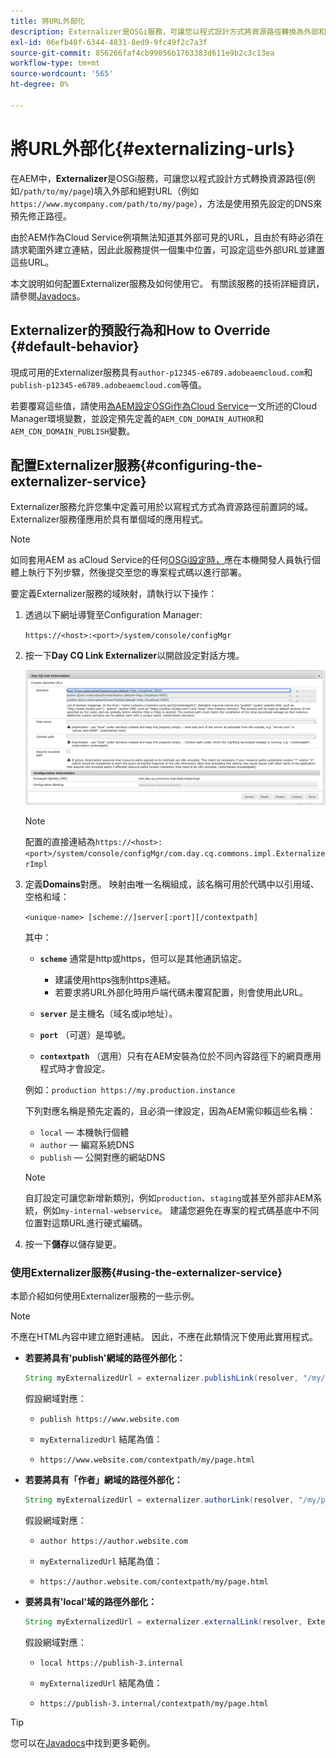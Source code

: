 ```yaml
---
title: 將URL外部化
description: Externalizer是OSGi服務，可讓您以程式設計方式將資源路徑轉換為外部和絕對URL。
exl-id: 06efb40f-6344-4831-8ed9-9fc49f2c7a3f
source-git-commit: 856266faf4cb99056b1763383d611e9b2c3c13ea
workflow-type: tm+mt
source-wordcount: '565'
ht-degree: 0%

---
```


# 將URL外部化{#externalizing-urls}

在AEM中，**Externalizer**&#x200B;是OSGi服務，可讓您以程式設計方式轉換資源路徑(例如`/path/to/my/page`)填入外部和絕對URL（例如`https://www.mycompany.com/path/to/my/page`），方法是使用預先設定的DNS來預先修正路徑。

由於AEM作為Cloud Service例項無法知道其外部可見的URL，且由於有時必須在請求範圍外建立連結，因此此服務提供一個集中位置，可設定這些外部URL並建置這些URL。

本文說明如何配置Externalizer服務及如何使用它。 有關該服務的技術詳細資訊，請參閱[Javadocs](https://experienceleague.adobe.com/docs/experience-manager-cloud-service-javadoc/com/day/cq/commons/Externalizer.html)。

## Externalizer的預設行為和How to Override {#default-behavior}

現成可用的Externalizer服務具有`author-p12345-e6789.adobeaemcloud.com`和`publish-p12345-e6789.adobeaemcloud.com`等值。

若要覆寫這些值，請使用[為AEM設定OSGi作為Cloud Service](/help/implementing/deploying/configuring-osgi.md#cloud-manager-api-format-for-setting-properties)一文所述的Cloud Manager環境變數，並設定預先定義的`AEM_CDN_DOMAIN_AUTHOR`和`AEM_CDN_DOMAIN_PUBLISH`變數。

## 配置Externalizer服務{#configuring-the-externalizer-service}

Externalizer服務允許您集中定義可用於以寫程式方式為資源路徑前置詞的域。 Externalizer服務僅應用於具有單個域的應用程式。

>[!NOTE]
>
>如同套用AEM as aCloud Service的任何[OSGi設定時，](/help/implementing/deploying/overview.md#osgi-configuration)應在本機開發人員執行個體上執行下列步驟，然後提交至您的專案程式碼以進行部署。

要定義Externalizer服務的域映射，請執行以下操作：

1. 透過以下網址導覽至Configuration Manager:

   `https://<host>:<port>/system/console/configMgr`

1. 按一下&#x200B;**Day CQ Link Externalizer**&#x200B;以開啟設定對話方塊。

   ![Externalizer OSGi配置](./assets/externalizer-osgi.png)

   >[!NOTE]
   >
   >配置的直接連結為`https://<host>:<port>/system/console/configMgr/com.day.cq.commons.impl.ExternalizerImpl`

1. 定義&#x200B;**Domains**&#x200B;對應。 映射由唯一名稱組成，該名稱可用於代碼中以引用域、空格和域：

   `<unique-name> [scheme://]server[:port][/contextpath]`

   其中：

   * **`scheme`** 通常是http或https，但可以是其他通訊協定。

      * 建議使用https強制https連結。
      * 若要求將URL外部化時用戶端代碼未覆寫配置，則會使用此URL。
   * **`server`** 是主機名（域名或ip地址）。
   * **`port`** （可選）是埠號。
   * **`contextpath`** （選用）只有在AEM安裝為位於不同內容路徑下的網頁應用程式時才會設定。

   例如：`production https://my.production.instance`

   下列對應名稱是預先定義的，且必須一律設定，因為AEM需仰賴這些名稱：

   * `local`  — 本機執行個體
   * `author`  — 編寫系統DNS
   * `publish`  — 公開對應的網站DNS

   >[!NOTE]
   >
   >自訂設定可讓您新增新類別，例如`production`、`staging`或甚至外部非AEM系統，例如`my-internal-webservice`。 建議您避免在專案的程式碼基底中不同位置對這類URL進行硬式編碼。

1. 按一下&#x200B;**儲存**&#x200B;以儲存變更。

### 使用Externalizer服務{#using-the-externalizer-service}

本節介紹如何使用Externalizer服務的一些示例。

>[!NOTE]
>
>不應在HTML內容中建立絕對連結。 因此，不應在此類情況下使用此實用程式。

* **若要將具有&#39;publish&#39;網域的路徑外部化：**

   ```java
   String myExternalizedUrl = externalizer.publishLink(resolver, "/my/page") + ".html";
   ```

   假設網域對應：

   * `publish https://www.website.com`

   * `myExternalizedUrl` 結尾為值：

   * `https://www.website.com/contextpath/my/page.html`

* **若要將具有「作者」網域的路徑外部化：**

   ```java
   String myExternalizedUrl = externalizer.authorLink(resolver, "/my/page") + ".html";
   ```

   假設網域對應：

   * `author https://author.website.com`

   * `myExternalizedUrl` 結尾為值：

   * `https://author.website.com/contextpath/my/page.html`

* **要將具有&#39;local&#39;域的路徑外部化：**

   ```java
   String myExternalizedUrl = externalizer.externalLink(resolver, Externalizer.LOCAL, "/my/page") + ".html";
   ```

   假設網域對應：

   * `local https://publish-3.internal`

   * `myExternalizedUrl` 結尾為值：

   * `https://publish-3.internal/contextpath/my/page.html`

>[!TIP]
>
>您可以在[Javadocs](https://experienceleague.adobe.com/docs/experience-manager-cloud-service-javadoc/com/day/cq/commons/Externalizer.html)中找到更多範例。
